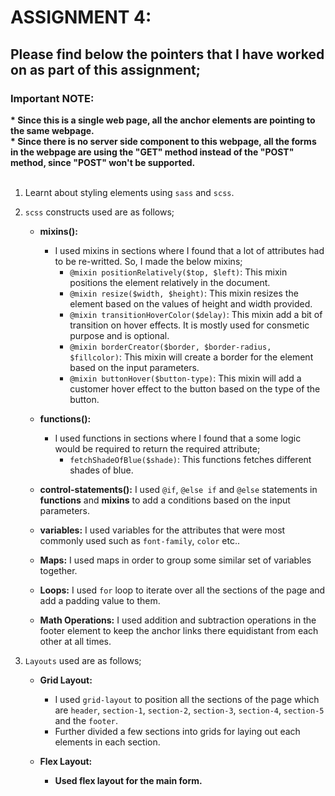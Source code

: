 <h1>ASSIGNMENT 4:</h1>

<h2>Please find below the pointers that I have worked on as part of this assignment;</h2>


<h3>Important NOTE:</h3>
<b>* Since this is a single web page, all the anchor elements are pointing to the same webpage.</b><br>
<b>* Since there is no server side component to this webpage, all the forms in the webpage are using the "GET" method instead of the "POST" method, since "POST" won't be     	   supported.</b><br><br> 


1. Learnt about styling elements using `sass` and `scss`.

2. `scss` constructs used are as follows;
	* <b>mixins():</b>
	  * I used mixins in sections where I found that a lot of attributes had to be re-writted. So, I made the below mixins;
		* `@mixin positionRelatively($top, $left)`: This mixin positions the element relatively in the document.
		* `@mixin resize($width, $height)`: This mixin resizes the element based on the values of height and width provided.
		* `@mixin transitionHoverColor($delay)`: This mixin add a bit of transition on hover effects. It is mostly used for consmetic purpose and is optional.
		* `@mixin borderCreator($border, $border-radius, $fillcolor)`: This mixin will create a border for the element based on the input parameters.
		* `@mixin buttonHover($button-type)`: This mixin will add a customer hover effect to the button based on the type of the button.

	* <b>functions():</b>
	  * I used functions in sections where I found that a some logic would be required to return the required attribute;
		* `fetchShadeOfBlue($shade)`: This functions fetches different shades of blue.

    * <b>control-statements():</b>
       I used `@if`, `@else if` and `@else` statements in <b>functions</b> and <b>mixins</b> to add a conditions based on the input parameters.

    * <b>variables:</b>
       I used variables for the attributes that were most commonly used such as  `font-family`, `color` etc..
       
    * <b>Maps:</b>
       I used maps in order to group some similar set of variables together.
       
    * <b>Loops:</b>
       I used `for` loop to iterate over all the sections of the page and add a padding value to them.
       
    * <b>Math Operations:</b>
       I used addition and subtraction operations in the footer element to keep the anchor links there equidistant from each other at all times.
      
3. `Layouts` used are as follows;
	* <b>Grid Layout:</b>
	  * I used `grid-layout` to position all the sections of the page which are `header`, `section-1`, `section-2`, `section-3`, `section-4`, `section-5` and the `footer`.
	  * Further divided a few sections into grids for laying out each elements in each section.
	
    * <b>Flex Layout:
      * Used flex layout for the main form.

